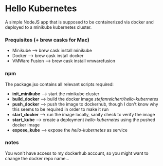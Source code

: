 # Hello Kubernetes
A simple NodeJS app that is supposed to be containerized via docker and deployed to a minikube kubernetes cluster.

### Prequisites (+ brew casks for Mac)
* Minikube --> brew cask install minikube
* Docker --> brew cask install docker
* VMWare Fusion --> brew cask install vmwarefusion

### npm
The package.jso contains all relevant scripts required:
* **init_minikube** --> start the minikube cluster
* **build_docker** --> build the docker image _stefanreichert/hello-kubernetes_
* **push_docker** --> push the image to dockerhub, though I don't know why this seems to be required in order to make it run
* **start_docker** --> run the image locally, sanity check to verify the image
* **start_kube** --> create a deployment _hello-kubernetes_ using the pushed docker image
* **expose_kube** --> expose the _hello-kubernetes_ as service

### notes
You won't have access to my dockerhub account, so you might want to change the docker repo name...